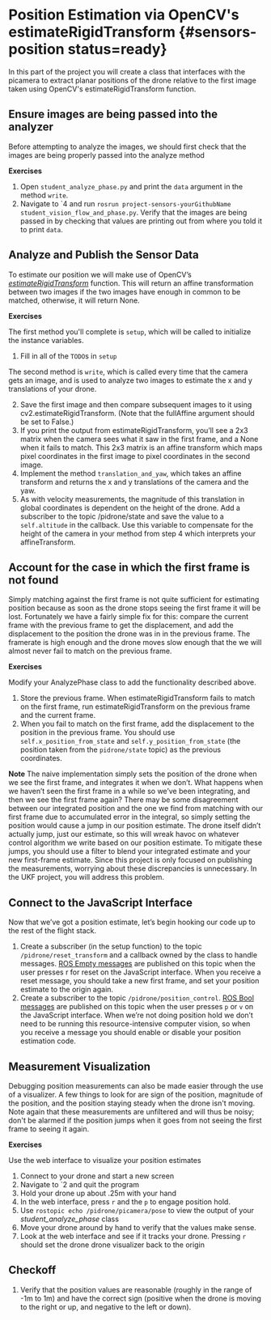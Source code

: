 # Position Estimation via OpenCV's estimateRigidTransform {#sensors-position status=ready}

In this part of the project you will create a class that interfaces with the picamera to extract planar positions of the drone relative to the first image taken using OpenCV's estimateRigidTransform function.

## Ensure images are being passed into the analyzer
Before attempting to analyze the images, we should first check that the images are being properly passed into the analyze method

**Exercises**

1. Open `student_analyze_phase.py` and print the `data` argument in the method `write`.
2. Navigate to \`4 and run `rosrun project-sensors-yourGithubName student_vision_flow_and_phase.py`. Verify that the images are being passed in by checking that values are printing out from where you told it to print `data`.

## Analyze and Publish the Sensor Data
To estimate our position we will make use of OpenCV’s [<i>estimateRigidTransform</i>](https://docs.opencv.org/3.0-beta/modules/video/doc/motion_analysis_and_object_tracking.html#estimaterigidtransform) function. This will return an affine transformation between two images if the two images have enough in common to be matched, otherwise, it will return None.

**Exercises**

The first method you'll complete is `setup`, which will be called to initialize the instance variables.

  1. Fill in all of the `TODO`s in `setup`

The second method is `write`, which is called every time that the camera gets an image, and is used to analyze two images to estimate the x and y translations of your drone.

  2. Save the first image and then compare subsequent images to it using cv2.estimateRigidTransform. (Note that the fullAffine argument should be set to False.)
  3. If you print the output from estimateRigidTransform, you’ll see a 2x3 matrix when the camera sees what it saw in the first frame, and a None when it fails to match. This 2x3 matrix is an affine transform which maps pixel coordinates in the first image to pixel coordinates in the second image. 
  4. Implement the method `translation_and_yaw`, which takes an affine transform and returns the x and y translations of the camera and the yaw.
  5. As with velocity measurements, the magnitude of this translation in global coordinates is dependent on the height of the drone. Add a subscriber to the topic /pidrone/state and save the value to a `self.altitude` in the callback. Use this variable to compensate for the height of the camera in your method from step 4 which interprets your affineTransform.

## Account for the case in which the first frame is not found
Simply matching against the first frame is not quite sufficient for estimating position because as soon as the drone stops seeing the first frame it will be lost. Fortunately we have a fairly simple fix for this: compare the current frame with the previous frame to get the displacement, and add the displacement to the position the drone was in in the previous frame. The framerate is high enough and the drone moves slow enough that the we will almost never fail to match on the previous frame.

**Exercises**

Modify your AnalyzePhase class to add the functionality described above.

1. Store the previous frame. When estimateRigidTransform fails to match on the first frame, run estimateRigidTransform on the previous frame and the current frame.
2. When you fail to match on the first frame, add the displacement to the position in the previous frame. You should use `self.x_position_from_state` and `self.y_position_from_state` (the position taken from the `pidrone/state` topic) as the previous coordinates.

**Note** The naive implementation simply sets the position of the drone when we see the first frame, and integrates it when we don’t. What happens when we haven’t seen the first frame in a while so we’ve been integrating, and then we see the first frame again? There may be some disagreement between our integrated position and the one we find from matching with our first frame due to accumulated error in the integral, so simply setting the position would cause a jump in our position estimate. The drone itself didn’t actually jump, just our estimate, so this will wreak havoc on whatever control algorithm we write based on our position estimate. To mitigate these jumps, you should use a filter to blend your integrated estimate and your new first-frame estimate. Since this project is only focused on publishing the measurements, worrying about these discrepancies is unnecessary. In the UKF project, you will address this problem.

## Connect to the JavaScript Interface
Now that we’ve got a position estimate, let’s begin hooking our code up to the rest of the flight stack.

  1. Create a subscriber (in the setup function) to the topic `/pidrone/reset_transform` and a callback owned by the class to handle messages. [ROS Empty messages](http://docs.ros.org/lunar/api/std_msgs/html/msg/Empty.html) are published on this topic when the user presses r for reset on the JavaScript interface. When you receive a reset message, you should take a new first frame, and set your position estimate to the origin again.
  2. Create a subscriber to the topic `/pidrone/position_control`. [ROS Bool messages](http://docs.ros.org/lunar/api/std_msgs/html/msg/Bool.html) are published on this topic when the user presses `p` or `v` on the JavaScript interface. When we’re not doing position hold we don’t need to be running this resource-intensive computer vision, so when you receive a message you should enable or disable your position estimation code.

## Measurement Visualization
Debugging position measurements can also be made easier through the use of a visualizer. A few things to look for are sign of the position, magnitude of the position, and the position staying steady when the drone isn't moving. Note again that these measurements are unfiltered and will thus be noisy; don't be alarmed if the position jumps when it goes from not seeing the first frame to seeing it again.

**Exercises**

Use the web interface to visualize your position estimates

1. Connect to your drone and start a new screen
2. Navigate to \`2 and quit the program
3. Hold your drone up about .25m with your hand
4. In the web interface, press `r` and the `p` to engage position hold.
5. Use `rostopic echo /pidrone/picamera/pose` to view the output of your <i>student_analyze_phase</i> class
6. Move your drone around by hand to verify that the values make sense.
7. Look at the web interface and see if it tracks your drone. Pressing `r` should set the drone drone visualizer back to the origin

## Checkoff 
1. Verify that the position values are reasonable (roughly in the range of -1m to 1m) and have the correct sign (positive when the drone is moving to the right or up, and negative to the left or down).
